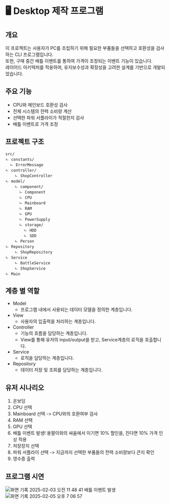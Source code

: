 # 🖥️ Desktop 제작 프로그램 
## 개요
이 프로젝트는 사용자가 PC를 조립하기 위해 필요한 부품들을 선택하고 호환성을 검사하는 CLI 프로그램입니다.   
또한, 구매 중간 배틀 이벤트를 통하여 가격이 조정되는 이벤트 기능이 있습니다.   
레이어드 아키텍처를 적용하여, 유지보수성과 확장성을 고려한 설계를 기반으로 개발되었습니다.

## 주요 기능
- CPU와 메인보드 호환성 검사
- 전체 시스템의 전력 소비량 계산
- 선택한 파워 서플라이가 적절한지 검사
- 배틀 이벤트로 가격 조정

## 프로젝트 구조
```
src/
ㄴ constants/
  ㄴ ErrorMessage
ㄴ controller/
    ㄴ ShopController
ㄴ model/
    ㄴ component/
      ㄴ Component
      ㄴ CPU
      ㄴ Mainboard
      ㄴ RAM
      ㄴ GPU
      ㄴ PowerSupply
      ㄴ storage/
        ㄴ HDD
        ㄴ SDD
    ㄴ Person
ㄴ Repository
    ㄴ ShopRepository
ㄴ Service
    ㄴ BattleService
    ㄴ ShopService
ㄴ Main
```

## 계층 별 역할

- Model
  - 프로그램 내에서 사용되는 데이터 모델을 정의한 계층입니다.
- View
  - 사용자의 입출력을 처리하는 계층입니다.
- Controller
  - 기능의 흐름을 담당하는 계층입니다.
  - View를 통해 유저의 input/output을 받고, Service계층의 로직을 호출합니다.
- Service
  - 로직을 담당하는 계층입니다.
- Repository
  - 데이터 저장 및 조회를 담당하는 계층입니다.

## 유저 시나리오
1. 온보딩
2. CPU 선택
3. Mainboard 선택 -> CPU와의 호환여부 검사
4. RAM 선택
5. GPU 선택
6. 배틀 이벤트 발생! 용팔이와의 싸움에서 이기면 10% 할인을, 진다면 10% 가격 인상 적용
7. 저장장치 선택
8. 파워 서플라이 선택 -> 지금까지 선택한 부품들의 전력 소비량보다 큰지 확인
9. 영수증 출력

## 프로그램 시연
![화면 기록 2025-02-03 오전 11 48 41](https://github.com/user-attachments/assets/39cbdeca-8875-43f6-8439-a76c928f273d)
배틀 이벤트 발생   
![화면 기록 2025-02-05 오후 7 06 57](https://github.com/user-attachments/assets/3899e79d-3d6e-4113-8710-98c804fa0e6e)


